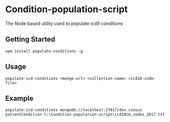 # Condition-population-script
The Node based utility used to populate icd9 conditions

## Getting Started
```
npm install populate-conditions -g
```

## Usage
```
populate-icd-conditions <mongo-url> <collection-name> <icd10-code-file>
```
## Example
```
populate-icd-conditions mongodb://localhost:27017/dev_consus patientCondition C:\Condition-population-script\icd10cm_codes_2017.txt
```



